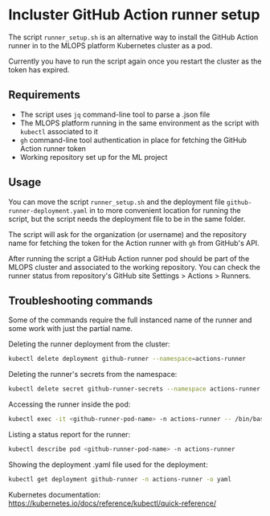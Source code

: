 # Incluster GitHub Action runner setup

The script `runner_setup.sh` is an alternative way to install the GitHub Action runner in to the MLOPS platform Kubernetes cluster as a pod.

Currently you have to run the script again once you restart the cluster as the token has expired.

## Requirements

- The script uses `jq` command-line tool to parse a .json file
- The MLOPS platform running in the same environment as the script with `kubectl` associated to it
- `gh` command-line tool authentication in place for fetching the GitHub Action runner token
- Working repository set up for the ML project

## Usage

You can move the script `runner_setup.sh` and the deployment file `github-runner-deployment.yaml` in to more convenient location for running the script, but the script needs the deployment file to be in the same folder.

The script will ask for the organization (or username) and the repository name for fetching the token for the Action runner with `gh` from GitHub's API.

After running the script a GitHub Action runner pod should be part of the MLOPS cluster and associated to the working repository. You can check the runner status from repository's GitHub site Settings > Actions > Runners.

## Troubleshooting commands

Some of the commands require the full instanced name of the runner and some work with just the partial name.

Deleting the runner deployment from the cluster:
```bash
kubectl delete deployment github-runner --namespace=actions-runner
```

Deleting the runner's secrets from the namespace:
```bash
kubectl delete secret github-runner-secrets --namespace actions-runner
```

Accessing the runner inside the pod:
```bash
kubectl exec -it <github-runner-pod-name> -n actions-runner -- /bin/bash
```

Listing a status report for the runner:
```bash
kubectl describe pod <github-runner-pod-name> -n actions-runner 
```

Showing the deployment .yaml file used for the deployment:
```bash
kubectl get deployment github-runner -n actions-runner -o yaml
```

Kubernetes documentation:
https://kubernetes.io/docs/reference/kubectl/quick-reference/
